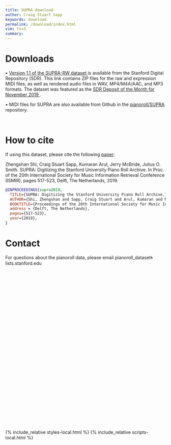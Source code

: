 ```yaml
---
title: SUPRA download
author: Craig Stuart Sapp
keywords: download
permalink: /download/index.html
vim: ts=3
summary:
---
```


<h1> Downloads </h1>

&bull; <a target="_blank" href="https://purl.stanford.edu/xf457dx9166">
Version 1.1 of the SUPRA-RW dataset
</a>
is available from the Stanford Digital Repository (SDR).  This link
contains ZIP files for the raw and expression MIDI files, as well
as rendered audio files in WAV, MP4/M4A/AAC, and MP3 formats.  The
dataset was featured as the <a target="_blank"
href="https://library.stanford.edu/blogs/digital-library-blog/2019/11/sdr-deposit-month-player-piano-rolls-jump-21st-century">
SDR Deposit of the Month for November 2019 </a>.

&bull; MIDI files for SUPRA are also available from Github in the
<a target="_blank" href="https://github.com/pianoroll/SUPRA">pianoroll/SUPRA</a>
repository.

<br/>

<h1> How to cite </h1>

<!-- <div style="margin-left:50px; mrgin-right:50px; font-size: 2.25rem">
Zhengshan Shi, Craig Stuart Sapp, Kumaran Arul, Jerry McBride, Julius O. Smith III.
<i>SUPRA: Digitizing the Stanford University Piano Roll Archive.</i>
In Proc. of the 20th Int. Soc. for Music Information Retrieval Conf. (ISMIR),
pages 517-523, Delft, The Netherlands, 2019.
</div> -->

If using this dataset, please cite the following [paper](http://archives.ismir.net/ismir2019/paper/000062.pdf):


Zhengshan Shi, Craig Stuart Sapp, Kumaran Arul, Jerry McBride, Julius O. Smith. SUPRA: Digitizing the Stanford University Piano Roll Archive. In Proc. of the 20th International Society for Music Information Retrieval Conference (ISMIR), pages 517-523, Delft, The Netherlands, 2019.

```bibtex
@INPROCEEDINGS{supra2019,
  TITLE={SUPRA: Digitizing the Stanford University Piano Roll Archive.},
  AUTHOR={Shi, Zhengshan and Sapp, Craig Stuart and Arul, Kumaran and McBride, Jerry and Smith, Julius O.},
  BOOKTITLE={Proceedings of the 20th International Society for Music Information Retrieval},
  address = {Delft, The Netherlands},
  pages={517-523},
  year={2019},
}
```

<h1> Contact </h1>
For questions about the pianoroll data, please email pianoroll_dataset🌀lists.stanford.edu

<div style="height:500px"></div>

{% include_relative styles-local.html %}
{% include_relative scripts-local.html %}



